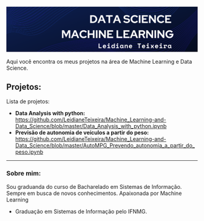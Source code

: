 
<p align="center">
  <img src="img/ml_ds.png" >
</p>

Aqui você encontra os  meus projetos na área de Machine Learning e Data Science.

## Projetos:
Lista de projetos:
* **Data Analysis with python:** https://github.com/LeidianeTeixeira/Machine_Learning-and-Data_Science/blob/master/Data_Analysis_with_python.ipynb
* **Previsão de autonomia de veículos a partir do peso:** https://github.com/LeidianeTeixeira/Machine_Learning-and-Data_Science/blob/master/AutoMPG_Prevendo_autonomia_a_partir_do_peso.ipynb

---

### Sobre mim:

Sou graduanda do curso de Bacharelado em Sistemas de Informação. Sempre em busca de novos conhecimentos. Apaixonada por Machine Learning 

* Graduação em Sistemas de Informação pelo IFNMG.
